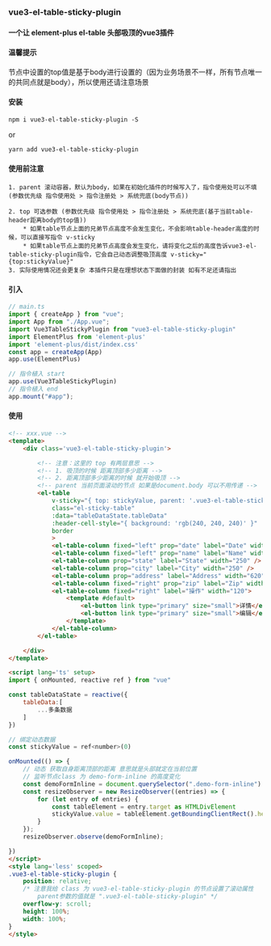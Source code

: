### vue3-el-table-sticky-plugin 

#### 一个让 element-plus el-table 头部吸顶的vue3插件

#### 温馨提示
 节点中设置的top值是基于body进行设置的（因为业务场景不一样，所有节点唯一的共同点就是body），所以使用还请注意场景

#### 安装
```npm
npm i vue3-el-table-sticky-plugin -S
```
or
```npm
yarn add vue3-el-table-sticky-plugin
```

#### 使用前注意
    1. parent 滚动容器，默认为body，如果在初始化插件的时候写入了，指令使用处可以不填(参数优先级 指令使用处 > 指令注册处 > 系统兜底(body节点))
    
    2. top 可选参数 (参数优先级 指令使用处 > 指令注册处 > 系统兜底(基于当前table-header距离body的top值))
        * 如果table节点上面的兄弟节点高度不会发生变化，不会影响table-header高度的时候，可以直接写指令 v-sticky
        * 如果table节点上面的兄弟节点高度会发生变化，请将变化之后的高度告诉vue3-el-table-sticky-plugin指令，它会自己动态调整吸顶高度 v-sticky="{top:stickyValue}"
    3. 实际使用情况还会更复杂 本插件只是在理想状态下面做的封装 如有不足还请指出

#### 引入
```ts
// main.ts
import { createApp } from "vue";
import App from "./App.vue";
import Vue3TableStickyPlugin from "vue3-el-table-sticky-plugin"
import ElementPlus from 'element-plus'
import 'element-plus/dist/index.css'
const app = createApp(App)
app.use(ElementPlus)

// 指令植入 start
app.use(Vue3TableStickyPlugin)
// 指令植入 end
app.mount("#app");

```
#### 使用
```html
<!-- xxx.vue -->
<template>
    <div class='vue3-el-table-sticky-plugin'>

        <!-- 注意：这里的 top 有两层意思 -->
        <!-- 1. 吸顶的时候 距离顶部多少距离 -->
        <!-- 2. 距离顶部多少距离的时候 就开始吸顶 -->
        <!-- parent 当前页面滚动的节点 如果是document.body 可以不用传递 -->
        <el-table 
            v-sticky="{ top: stickyValue, parent: '.vue3-el-table-sticky-plugin' }" 
            class="el-sticky-table" 
            :data="tableDataState.tableData"
            :header-cell-style="{ background: 'rgb(240, 240, 240)' }" 
            border
            >
            <el-table-column fixed="left" prop="date" label="Date" width="150" />
            <el-table-column fixed="left" prop="name" label="Name" width="250" />
            <el-table-column prop="state" label="State" width="250" />
            <el-table-column prop="city" label="City" width="250" />
            <el-table-column prop="address" label="Address" width="620" />
            <el-table-column fixed="right" prop="zip" label="Zip" width="120" />
            <el-table-column fixed="right" label="操作" width="120">
                <template #default>
                    <el-button link type="primary" size="small">详情</el-button>
                    <el-button link type="primary" size="small">编辑</el-button>
                </template>
            </el-table-column>
        </el-table>

    </div>
</template>

<script lang='ts' setup>
import { onMounted, reactive ref } from "vue"

const tableDataState = reactive({
    tableData:[
        ...多条数据
    ]
})

// 绑定动态数据
const stickyValue = ref<number>(0)

onMounted(() => {
    // 动态 获取自身距离顶部的距离 意思就是头部就定在当前位置
    // 监听节点class 为 demo-form-inline 的高度变化
    const demoFormInline = document.querySelector(".demo-form-inline")!;
    const resizeObserver = new ResizeObserver((entries) => {
        for (let entry of entries) {
            const tableElement = entry.target as HTMLDivElement
            stickyValue.value = tableElement.getBoundingClientRect().height
        }
    });
    resizeObserver.observe(demoFormInline);

})
</script>
<style lang='less' scoped>
.vue3-el-table-sticky-plugin {
    position: relative;
    /* 注意我给 class 为 vue3-el-table-sticky-plugin 的节点设置了滚动属性 
        parent参数的值就是 ".vue3-el-table-sticky-plugin" */
    overflow-y: scroll;
    height: 100%;
    width: 100%;
}
</style>
```





